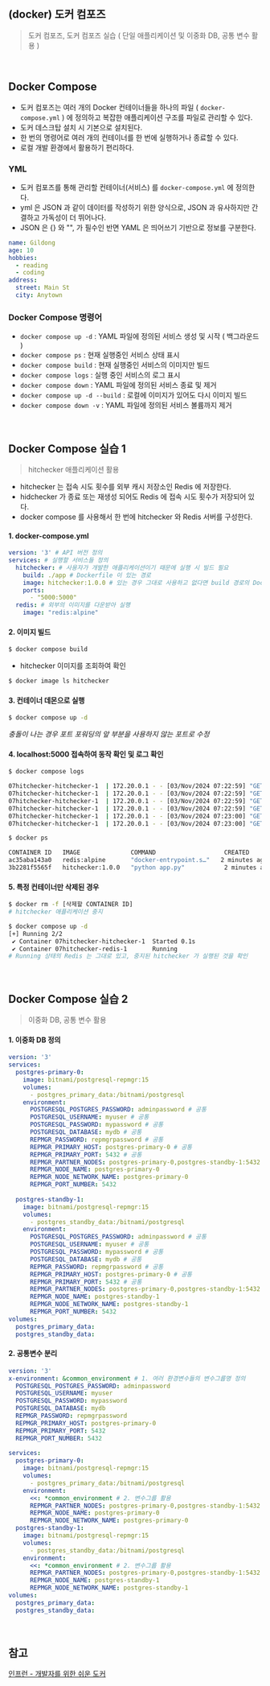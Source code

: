 ## (docker) 도커 컴포즈
> 도커 컴포즈, 도커 컴포즈 실습 ( 단일 애플리케이션 및 이중화 DB, 공통 변수 활용 )

<br>

## Docker Compose
- 도커 컴포즈는 여러 개의 Docker 컨테이너들을 하나의 파일 ( `docker-compose.yml` ) 에 정의하고 복잡한 애플리케이션 구조를 파일로 관리할 수 있다. 
- 도커 데스크탑 설치 시 기본으로 설치된다. 
- 한 번의 명령어로 여러 개의 컨테이너를 한 번에 실행하거나 종료할 수 있다. 
- 로컬 개발 환경에서 활용하기 편리하다. 

### YML
- 도커 컴포즈를 통해 관리할 컨테이너(서비스) 를 `docker-compose.yml` 에 정의한다. 
- yml 은 JSON 과 같이 데이터를 작성하기 위한 양식으로, JSON 과 유사하지만 간결하고 가독성이 더 뛰어나다. 
- JSON 은 {} 와 "", 가 필수인 반면 YAML 은 띄어쓰기 기반으로 정보를 구분한다. 
```yml
name: Gildong
age: 10
hobbies:
  - reading
  - coding
address:
  street: Main St
  city: Anytown
```

### Docker Compose 명령어
- `docker compose up -d` : YAML 파일에 정의된 서비스 생성 및 시작 ( 백그라운드 )
- `docker compose ps` : 현재 실행중인 서비스 상태 표시
- `docker compose build` : 현재 실행중인 서비스의 이미지만 빌드
- `docker compose logs` : 실행 중인 서비스의 로그 표시
- `docker compose down` : YAML 파일에 정의된 서비스 종료 및 제거
- `docker compose up -d --build` : 로컬에 이미지가 있어도 다시 이미지 빌드
- `docker compose down -v` : YAML 파일에 정의된 서비스 볼륨까지 제거

<br>

## Docker Compose 실습 1
> hitchecker 애플리케이션 활용

- hitchecker 는 접속 시도 횟수를 외부 캐시 저장소인 Redis 에 저장한다.
- hidchecker 가 종료 또는 재생성 되어도 Redis 에 접속 시도 횟수가 저장되어 있다. 
- docker compose 를 사용해서 한 번에 hitchecker 와 Redis 서버를 구성한다. 

#### 1. docker-compose.yml
```yml
version: '3' # API 버전 정의
services: # 실행할 서비스들 정의
  hitchecker: # 사용자가 개발한 애플리케이션이기 때문에 실행 시 빌드 필요
    build: ./app # Dockerfile 이 있는 경로
    image: hitchecker:1.0.0 # 있는 경우 그대로 사용하고 없다면 build 경로의 Dockerfile 을 통해 이미지 빌드
    ports:
      - "5000:5000"
  redis: # 외부의 이미지를 다운받아 실행
    image: "redis:alpine"
```

#### 2. 이미지 빌드
```bash
$ docker compose build
```
- hitchecker 이미지를 조회하여 확인
```bash
$ docker image ls hitchecker
```

#### 3. 컨테이너 데몬으로 실행
```bash
$ docker compose up -d
```
*충돌이 나는 경우 포트 포워딩의 앞 부분을 사용하지 않는 포트로 수정*

#### 4. localhost:5000 접속하여 동작 확인 및 로그 확인
```bash
$ docker compose logs

07hitchecker-hitchecker-1  | 172.20.0.1 - - [03/Nov/2024 07:22:59] "GET / HTTP/1.1" 200 -
07hitchecker-hitchecker-1  | 172.20.0.1 - - [03/Nov/2024 07:22:59] "GET / HTTP/1.1" 200 -
07hitchecker-hitchecker-1  | 172.20.0.1 - - [03/Nov/2024 07:22:59] "GET / HTTP/1.1" 200 -
07hitchecker-hitchecker-1  | 172.20.0.1 - - [03/Nov/2024 07:22:59] "GET / HTTP/1.1" 200 -
07hitchecker-hitchecker-1  | 172.20.0.1 - - [03/Nov/2024 07:23:00] "GET / HTTP/1.1" 200 -
07hitchecker-hitchecker-1  | 172.20.0.1 - - [03/Nov/2024 07:23:00] "GET / HTTP/1.1" 200 -

$ docker ps

CONTAINER ID   IMAGE              COMMAND                   CREATED         STATUS         PORTS                    NAMES
ac35aba143a0   redis:alpine       "docker-entrypoint.s…"   2 minutes ago   Up 2 minutes   6379/tcp                 07hitchecker-redis-1
3b2281f5565f   hitchecker:1.0.0   "python app.py"           2 minutes ago   Up 2 minutes   0.0.0.0:5000->5000/tcp   07hitchecker-hitchecker-1
```

#### 5. 특정 컨테이너만 삭제된 경우
```bash
$ docker rm -f [삭제할 CONTAINER ID]
# hitchecker 애플리케이션 중지

$ docker compose up -d
[+] Running 2/2
 ✔ Container 07hitchecker-hitchecker-1  Started 0.1s 
 ✔ Container 07hitchecker-redis-1       Running    
# Running 상태의 Redis 는 그대로 있고, 중지된 hitchecker 가 실행된 것을 확인
```

<br>

## Docker Compose 실습 2
> 이중화 DB, 공통 변수 활용

#### 1. 이중화 DB 정의
```yml
version: '3'
services:
  postgres-primary-0:
    image: bitnami/postgresql-repmgr:15
    volumes:
      - postgres_primary_data:/bitnami/postgresql
    environment:
      POSTGRESQL_POSTGRES_PASSWORD: adminpassword # 공통
      POSTGRESQL_USERNAME: myuser # 공통
      POSTGRESQL_PASSWORD: mypassword # 공통
      POSTGRESQL_DATABASE: mydb # 공통
      REPMGR_PASSWORD: repmgrpassword # 공통
      REPMGR_PRIMARY_HOST: postgres-primary-0 # 공통
      REPMGR_PRIMARY_PORT: 5432 # 공통
      REPMGR_PARTNER_NODES: postgres-primary-0,postgres-standby-1:5432 # 공통
      REPMGR_NODE_NAME: postgres-primary-0
      REPMGR_NODE_NETWORK_NAME: postgres-primary-0
      REPMGR_PORT_NUMBER: 5432
  
  postgres-standby-1:
    image: bitnami/postgresql-repmgr:15
    volumes:
      - postgres_standby_data:/bitnami/postgresql
    environment:
      POSTGRESQL_POSTGRES_PASSWORD: adminpassword # 공통
      POSTGRESQL_USERNAME: myuser # 공통
      POSTGRESQL_PASSWORD: mypassword # 공통
      POSTGRESQL_DATABASE: mydb # 공통
      REPMGR_PASSWORD: repmgrpassword # 공통
      REPMGR_PRIMARY_HOST: postgres-primary-0 # 공통
      REPMGR_PRIMARY_PORT: 5432 # 공통
      REPMGR_PARTNER_NODES: postgres-primary-0,postgres-standby-1:5432 # 공통
      REPMGR_NODE_NAME: postgres-standby-1
      REPMGR_NODE_NETWORK_NAME: postgres-standby-1
      REPMGR_PORT_NUMBER: 5432
volumes:
  postgres_primary_data:
  postgres_standby_data:
```

#### 2. 공통변수 분리
```yml 
version: '3'
x-environment: &common_environment # 1. 여러 환경변수들의 변수그룹명 정의
  POSTGRESQL_POSTGRES_PASSWORD: adminpassword
  POSTGRESQL_USERNAME: myuser
  POSTGRESQL_PASSWORD: mypassword
  POSTGRESQL_DATABASE: mydb
  REPMGR_PASSWORD: repmgrpassword
  REPMGR_PRIMARY_HOST: postgres-primary-0
  REPMGR_PRIMARY_PORT: 5432
  REPMGR_PORT_NUMBER: 5432
  
services:
  postgres-primary-0:
    image: bitnami/postgresql-repmgr:15
    volumes:
      - postgres_primary_data:/bitnami/postgresql
    environment:
      <<: *common_environment # 2. 변수그룹 활용
      REPMGR_PARTNER_NODES: postgres-primary-0,postgres-standby-1:5432
      REPMGR_NODE_NAME: postgres-primary-0
      REPMGR_NODE_NETWORK_NAME: postgres-primary-0
  postgres-standby-1:
    image: bitnami/postgresql-repmgr:15
    volumes:
      - postgres_standby_data:/bitnami/postgresql
    environment:
      <<: *common_environment # 2. 변수그룹 활용
      REPMGR_PARTNER_NODES: postgres-primary-0,postgres-standby-1:5432
      REPMGR_NODE_NAME: postgres-standby-1
      REPMGR_NODE_NETWORK_NAME: postgres-standby-1
volumes:
  postgres_primary_data:
  postgres_standby_data:
```

<br>

## 참고
[인프런 - 개발자를 위한 쉬운 도커](https://inf.run/wHHR8) 